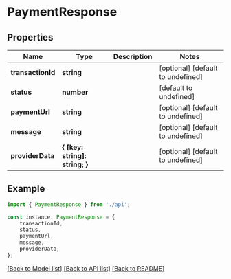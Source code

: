 # PaymentResponse


## Properties

Name | Type | Description | Notes
------------ | ------------- | ------------- | -------------
**transactionId** | **string** |  | [optional] [default to undefined]
**status** | **number** |  | [default to undefined]
**paymentUrl** | **string** |  | [optional] [default to undefined]
**message** | **string** |  | [optional] [default to undefined]
**providerData** | **{ [key: string]: string; }** |  | [optional] [default to undefined]

## Example

```typescript
import { PaymentResponse } from './api';

const instance: PaymentResponse = {
    transactionId,
    status,
    paymentUrl,
    message,
    providerData,
};
```

[[Back to Model list]](../README.md#documentation-for-models) [[Back to API list]](../README.md#documentation-for-api-endpoints) [[Back to README]](../README.md)
